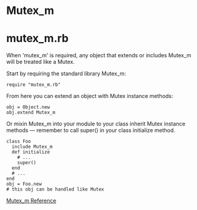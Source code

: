 # Mutex_m

# mutex_m.rb

When 'mutex_m' is required, any object that extends or includes Mutex_m will
be treated like a Mutex.

Start by requiring the standard library Mutex_m:

    require "mutex_m.rb"

From here you can extend an object with Mutex instance methods:

    obj = Object.new
    obj.extend Mutex_m

Or mixin Mutex_m into your module to your class inherit Mutex instance methods
— remember to call super() in your class initialize method.

    class Foo
      include Mutex_m
      def initialize
        # ...
        super()
      end
      # ...
    end
    obj = Foo.new
    # this obj can be handled like Mutex

[Mutex_m Reference](https://ruby-doc.org/stdlib-2.6/libdoc/mutex_m/rdoc/Mutex_m.html)